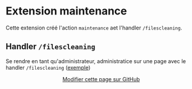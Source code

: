 # Extension maintenance

Cette extension créé l'action `maintenance` aet l'handler `/filescleaning`. 

## Handler `/filescleaning`

Se rendre en tant qu'administrateur, administratice sur une page avec le handler `/filescleaning` ([exemple](?GererDroits/filescleaning ':ignore'))

<div style="text-align:center;">

[Modifier cette page sur GitHub](https://github.com/YesWiki/yeswiki-extension-maintenance/edit/master/docs/fr/README.md)

</div>